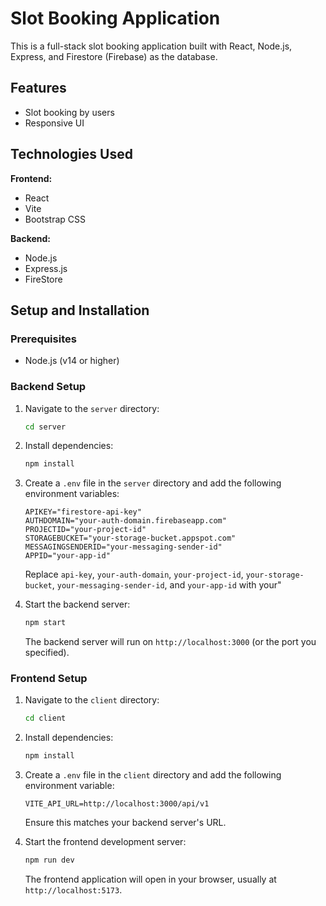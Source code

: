 # Slot Booking Application

This is a full-stack slot booking application built with React, Node.js, Express, and Firestore (Firebase) as the database.

## Features

- Slot booking by users
- Responsive UI

## Technologies Used

**Frontend:**
- React
- Vite
- Bootstrap CSS

**Backend:**
- Node.js
- Express.js
- FireStore

## Setup and Installation

### Prerequisites

- Node.js (v14 or higher)

### Backend Setup

1. Navigate to the `server` directory:
   ```bash
   cd server
   ```
2. Install dependencies:
   ```bash
   npm install
   ```
3. Create a `.env` file in the `server` directory and add the following environment variables:
   ```
   APIKEY="firestore-api-key"
   AUTHDOMAIN="your-auth-domain.firebaseapp.com"
   PROJECTID="your-project-id"
   STORAGEBUCKET="your-storage-bucket.appspot.com"
   MESSAGINGSENDERID="your-messaging-sender-id"
   APPID="your-app-id"
   ```
   Replace `api-key`, `your-auth-domain`, `your-project-id`, `your-storage-bucket`, `your-messaging-sender-id`, and `your-app-id` with your"

4. Start the backend server:
   ```bash
   npm start
   ```
   The backend server will run on `http://localhost:3000` (or the port you specified).

### Frontend Setup

1. Navigate to the `client` directory:
   ```bash
   cd client
   ```
2. Install dependencies:
   ```bash
   npm install
   ```
3. Create a `.env` file in the `client` directory and add the following environment variable:
   ```
   VITE_API_URL=http://localhost:3000/api/v1
   ```
   Ensure this matches your backend server's URL.

4. Start the frontend development server:
   ```bash
   npm run dev
   ```
   The frontend application will open in your browser, usually at `http://localhost:5173`.
